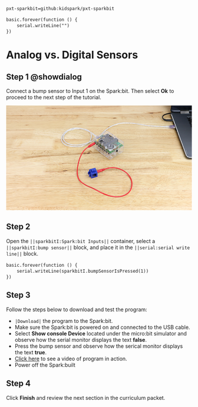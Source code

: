 ```package
pxt-sparkbit=github:kidspark/pxt-sparkbit
```

```template
basic.forever(function () {
    serial.writeLine("")
})
```

# Analog vs. Digital Sensors

## Step 1 @showdialog

Connect a bump sensor to Input 1 on the Spark:bit. Then select **Ok** to proceed to the next step of the tutorial.

![sensors-2](https://raw.githubusercontent.com/KidSpark/tutorials/master/assets/2-1-sensors-2.png)

## Step 2

Open the ``||sparkbitI:Spark:bit Inputs||`` container, select a ``||sparkbitI:bump sensor||`` block, and place it in the ``||serial:serial write line||`` block. 

```blocks
basic.forever(function () {
    serial.writeLine(sparkbitI.bumpSensorIsPressed(1))
})
```

## Step 3

Follow the steps below to download and test the program:
* ``|Download|`` the program to the Spark:bit.
* Make sure the Spark:bit is powered on and connected to the USB cable.
* Select **Show console Device** located under the micro:bit simulator and observe how the serial monitor displays the text **false**.
* Press the bump sensor and observe how the serical monitor displays the text **true**.
* [Click here](https://youtu.be/_F_F8L9VedE) to see a video of program in action.
* Power off the Spark:built

## Step 4

Click **Finish** and review the next section in the curriculum packet.